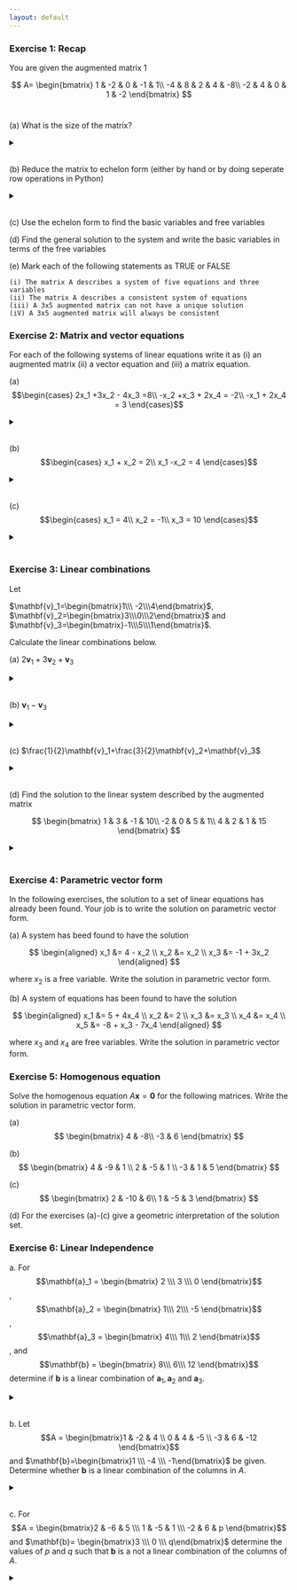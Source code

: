 ```yaml
---
layout: default
---
```


### Exercise 1: Recap

You are given the augmented matrix 1

$$ A=
\begin{bmatrix}
    1 &  -2 &  0 &  -1 & 1\\
    -4 &  8 &  2 &  4 & -8\\
    -2 &  4 &  0 &  1 &  -2
\end{bmatrix}
$$
​

(a) What is the size of the matrix?

<details>

<br>
<summary> </summary>

$3\times5$

</details>

<br>



(b) Reduce the matrix to echelon form (either by hand or by doing seperate row operations in Python)

<details>

<br>
<summary> </summary>

Note. There are many ways to reduce the matrix to echelon form. Here is one way to do it.

$$
\begin{bmatrix}
1 & -2 & 0 & -1 & 1 \\
0 & 0 & 2 & 0 & -4 \\
0 & 0 & 0 & -1 & 0
\end{bmatrix}
$$

</details>

<br>

(c) Use the echelon form to find the basic variables and free variables

(d) Find the general solution to the system and write the basic variables in terms of the free variables

(e) Mark each of the following statements as TRUE or FALSE

    (i) The matrix A describes a system of five equations and three variables
    (ii) The matrix A describes a consistent system of equations
    (iii) A 3x5 augmented matrix can not have a unique solution
    (iV) A 3x5 augmented matrix will always be consistent


### Exercise 2: Matrix and vector equations
For each of the following systems of linear equations write it as (i) an augmented matrix (ii) a vector equation and (iii) a matrix equation.


(a) 
$$\begin{cases}
    2x_1 +3x_2 - 4x_3 =8\\
    -x_2 +x_3 + 2x_4 = -2\\
    -x_1 + 2x_4 = 3
\end{cases}$$

<details>

<br>
<summary> </summary>


(i) Augmented matrix:
$$
\begin{bmatrix}
     2 & 3 & -4 & 0 &  8\\
     0 & -1&  1 & 2 & -2\\
     -1& 0 & 0 & 2 & 3 
\end{bmatrix}
$$

(ii) Vector equation:

$$
x_1\begin{bmatrix}2\\\ 0\\\ -1\end{bmatrix} + x_2\begin{bmatrix}3\\\ -1\\\ 0\end{bmatrix}+ x_3\begin{bmatrix}-4\\\ 1\\\ 0\end{bmatrix}+ x_4\begin{bmatrix}0\\\ 2\\\ 2\end{bmatrix}=\begin{bmatrix}8\\\ -2\\\ 3\end{bmatrix}
$$

(iii) Matrix equation:
$$
\begin{bmatrix}
     2 & 3 & -4 & 0 \\
     0 & -1&  1 & 2 \\
     -1& 0 & 0 & 2 
\end{bmatrix}
\begin{bmatrix}
     x_1\\x_2\\x_3\\x_4
\end{bmatrix}
=
\begin{bmatrix}
     8\\-2\\3
\end{bmatrix}
$$

</details>

<br>

(b)
$$\begin{cases}
    x_1 + x_2 = 2\\
    x_1 -x_2 = 4
\end{cases}$$

<details>

<br>
<summary> </summary>

(i) Augmented matrix:
$$
\begin{bmatrix}
     1 & 1 & 2\\
     1 & -1& 4
\end{bmatrix}
$$

(ii) Vector equation:
$$
x_1\begin{bmatrix}1\\1\end{bmatrix}+ x_2\begin{bmatrix}1\\-1\end{bmatrix}=\begin{bmatrix}2\\4\end{bmatrix}
$$

(iii) Matrix equation:
$$
\begin{bmatrix}
     1 & 1 \\
     1 & -1
\end{bmatrix}
\begin{bmatrix}
     x_1\\x_2
\end{bmatrix}
=
\begin{bmatrix}
     4\\2
\end{bmatrix}
$$

</details>

<br>

(c)
$$\begin{cases}
    x_1 = 4\\
    x_2 = -1\\
    x_3 = 10
\end{cases}$$

<details>

<br>
<summary> </summary>

(i) Augmented matrix:
$$
\begin{bmatrix}
     1 & 0 & 0 & 4\\
     0 & 1 & 0 & -1\\
     0 & 0 & 1 & 10
\end{bmatrix}
$$

(ii) Vector equation:
$$
x_1\begin{bmatrix}
1\\0\\0
\end{bmatrix}
+ x_2\begin{bmatrix}
0\\1\\0
\end{bmatrix}
+x_3\begin{bmatrix}
0\\0\\1
\end{bmatrix}
=\begin{bmatrix}
4\\-1\\10
\end{bmatrix}
$$

(iii) Matrix equation:
$$
\begin{bmatrix}
     1 & 0 & 0 \\
     0 & 1 & 0\\
     0 & 0 & 1
\end{bmatrix}
\begin{bmatrix}
     x_1\\x_2\\x_3
\end{bmatrix}
=
\begin{bmatrix}
     4\\-1\\10
\end{bmatrix}
$$

</details>

<br>


### Exercise 3: Linear combinations
Let

$\mathbf{v}_1=\begin{bmatrix}1\\\ -2\\\4\end{bmatrix}$, $\mathbf{v}_2=\begin{bmatrix}3\\\0\\\2\end{bmatrix}$ and $\mathbf{v}_3=\begin{bmatrix}-1\\\5\\\1\end{bmatrix}$.

Calculate the linear combinations below.

(a) $2\mathbf{v}_1+3\mathbf{v}_2+\mathbf{v}_3$


<details>

<br>
<summary> </summary>

\begin{bmatrix}10\\1\\15\end{bmatrix}$

</details>

<br>


(b) $\mathbf{v}_1-\mathbf{v}_3$

<details>

<br>
<summary> </summary>

$\begin{bmatrix}2\\-7\\3\end{bmatrix}$

</details>

<br>

(c) $\frac{1}{2}\mathbf{v}_1+\frac{3}{2}\mathbf{v}_2+\mathbf{v}_3$

<details>

<br>
<summary> </summary>

$\begin{bmatrix}4\\4\\6\end{bmatrix}$

</details>

<br>

(d) Find the solution to the linear system described by the augmented matrix

$$
\begin{bmatrix}
     1 & 3 & -1 & 10\\
     -2 & 0 & 5 & 1\\
     4 & 2 & 1 & 15
\end{bmatrix}
$$


<details>

<br>
<summary> </summary>

$\begin{cases}
x_1 = 2\\
x_2 = 3\\
x_3 = 1
\end{cases}$

</details>

<br>


### Exercise 4: Parametric vector form
In the following exercises, the solution to a set of linear equations has already been found. Your job
is to write the solution on parametric vector form.

(a) A system has beed found to have the solution

$$
\begin{aligned}
x_1 &= 4 - x_2 \\
x_2 &= x_2 \\
x_3 &= -1 + 3x_2
\end{aligned}
$$

where $x_2$ is a free variable. Write the solution in parametric vector form.

(b) A system of equations has been found to have the solution

$$
\begin{aligned}
x_1 &= 5 + 4x_4 \\
x_2 &= 2 \\
x_3 &= x_3 \\
x_4 &= x_4 \\
x_5 &= -8 + x_3 - 7x_4
\end{aligned}
$$

where $x_3$ and $x_4$ are free variables. Write the solution in parametric vector form.




### Exercise 5: Homogenous equation
Solve the homogenous equation $A\mathbf{x}=\mathbf{0}$ for the following matrices. Write the solution in parametric vector form.

(a)
$$
\begin{bmatrix}
    4 & -8\\
    -3 & 6
\end{bmatrix}
$$

(b)
$$
\begin{bmatrix}
    4 & -9 & 1 \\
    2 & -5 & 1 \\
    -3 & 1 & 5
\end{bmatrix}
$$

(c)
$$
\begin{bmatrix}
2 & -10 & 6\\
1 & -5 & 3
\end{bmatrix}
$$

(d) For the exercises (a)-(c) give a geometric interpretation of the solution set.



### Exercise 6: Linear Independence

a. For $$\mathbf{a}_1 = 
        \begin{bmatrix}
            2 \\\
            3 \\\
            0
        \end{bmatrix}$$,
    $$\mathbf{a}_2 = 
        \begin{bmatrix}
            1\\\
            2\\\
            -5
        \end{bmatrix}$$,
    $$\mathbf{a}_3 = 
        \begin{bmatrix}
            4\\\
            1\\\
            2
        \end{bmatrix}$$, and
    $$\mathbf{b} = 
        \begin{bmatrix}
            8\\\
            6\\\
            12
        \end{bmatrix}$$ 
determine if $\mathbf{b}$ is a linear combination of $\mathbf{a}_1,\mathbf{a}_2$ and $\mathbf{a}_3$.

<details>

<br>
<summary> </summary>

Yes, since $\mathbf{b}=3\mathbf{a}_1-2\mathbf{a}_2+\mathbf{a}_3$

</details>

<br>

b.
Let $$A = \begin{bmatrix}1  & -2 & 4 \\
                        0  & 4  & -5 \\
                        -3 & 6  & -12 \end{bmatrix}$$ and
    $\mathbf{b}=\begin{bmatrix}1 \\\ -4 \\\ -1\end{bmatrix}$ be given.
     Determine whether $\mathbf{b}$ is a linear combination of the columns in $A$.

<details>

<br>
<summary> </summary>

No $\mathbf{b}$ is not a linear combination of the columns of $A$

</details>

<br>

c. For $$A = \begin{bmatrix}2  & -6 & 5 \\\
                        1  & -5  & 1 \\\
                        -2 & 6  & p \end{bmatrix}$$ and
        $\mathbf{b}= \begin{bmatrix}3 \\\ 0 \\\ q\end{bmatrix}$ 
    determine the values of $p$ and $q$ such that $\mathbf{b}$ is a not a linear combination of the columns of $A$.
    
<details>

<br>
<summary> </summary>

$p=-5$ and $q\neq-3$

</details>

<br>